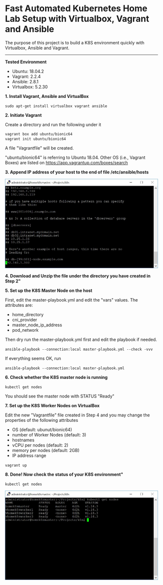 # Fast Automated Kubernetes Home Lab Setup with Virtualbox, Vagrant and Ansible
The purpose of this project is to build a K8S environment quickly with Virtualbox, Ansible and Vagrant.

<hr>

**Tested Environment**

- Ubuntu: 18.04.2
- Vagrant: 2.2.4
- Ansible: 2.8.1
- Virtualbox: 5.2.30

**1. Install Vagrant, Ansible and VirtualBox**

`sudo apt-get install virtualbox vagrant ansible`

**2. Initiate Vagrant**

Create a directory and run the following under it

```
vagrant box add ubuntu/bionic64
vagrant init ubuntu/bionic64
```

A file "Vagrantfile" will be created.

"ubuntu/bionic64" is referring to Ubuntu 18.04. Other OS (i.e., Vagrant Boxes) are listed on https://app.vagrantup.com/boxes/search

**3. Append IP address of your host to the end of file /etc/ansible/hosts**

![alt text](https://raw.githubusercontent.com/ipccheng/k8s-home-lab/master/Figure-1.JPG)

**4. Download and Unzip the file under the directory you have created in Step 2"**

**5. Set up the K8S Master Node on the host**

First, edit the master-playbook.yml and edit the "vars" values. The attributes are:

- home_directory
- cni_provider
- master_node_ip_address
- pod_network

Then dry run the master-playbook.yml first and edit the playbook if needed.

`ansible-playbook --connection:local master-playbook.yml --check -vvv`

If everything seems OK, run

`ansible-playbook --connection:local master-playbook.yml`

**6. Check whether the K8S master node is running**

`kubectl get nodes`

You should see the master node with STATUS "Ready"

**7. Set up the K8S Worker Nodes on VirtualBox**

Edit the new "Vagrantfile" file created in Step 4 and you may change the properties of the following attributes

- OS (default: ubunut/bionic64)
- number of Worker Nodes (default: 3)
- hostnames
- vCPU per nodes (default: 2)
- memory per nodes (default: 2GB)
- IP address range

`vagrant up`

**8. Done! Now check the status of your K8S environment"**

`kubectl get nodes`

![alt text](https://raw.githubusercontent.com/ipccheng/k8s-home-lab/master/Figure-2.JPG)
